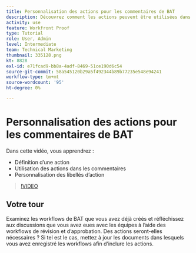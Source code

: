 ```yaml
---
title: Personnalisation des actions pour les commentaires de BAT
description: Découvrez comment les actions peuvent être utilisées dans les commentaires de BAT. Découvrez comment configurer et personnaliser des libellés d’action pour les fonctions de vérification de .
activity: use
feature: Workfront Proof
type: Tutorial
role: User, Admin
level: Intermediate
team: Technical Marketing
thumbnail: 335128.png
kt: 8828
exl-id: e71fcad9-bb8a-4adf-8469-51ce190d6c54
source-git-commit: 58a545120b29a5f492344b89b77235e548e94241
workflow-type: tm+mt
source-wordcount: '95'
ht-degree: 0%

---
```


# Personnalisation des actions pour les commentaires de BAT

Dans cette vidéo, vous apprendrez :

* Définition d’une action
* Utilisation des actions dans les commentaires
* Personnalisation des libellés d’action

>[!VIDEO](https://video.tv.adobe.com/v/335128/?quality=12)

## Votre tour

Examinez les workflows de BAT que vous avez déjà créés et réfléchissez aux discussions que vous avez eues avec les équipes à l’aide des workflows de révision et d’approbation. Des actions seront-elles nécessaires ? Si tel est le cas, mettez à jour les documents dans lesquels vous avez enregistré les workflows afin d’inclure les actions.

